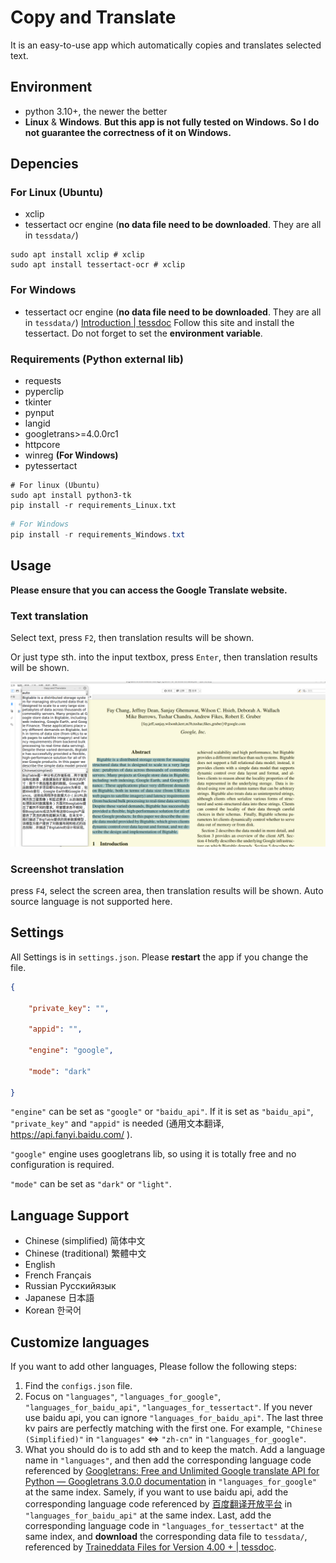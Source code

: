 # Copy and Translate

It is an easy-to-use app which automatically copies and translates selected text.

## Environment

* python 3.10+, the newer the better
* **Linux** & **Windows**. **But this app is not fully tested on Windows. So I do not guarantee the correctness of it on Windows.**

## Depencies

### For Linux (Ubuntu)

* xclip
* tessertact ocr engine (**no data file need to be downloaded**. They are all in `tessdata/`)

```shell
sudo apt install xclip # xclip
sudo apt install tessertact-ocr # xclip
```

### For Windows

* tessertact ocr engine (**no data file need to be downloaded**. They are all in `tessdata/`)
  [Introduction | tessdoc](https://tesseract-ocr.github.io/tessdoc/Installation.html) Follow this site and install the tessertact. Do not forget to set the **environment variable**.

### Requirements (Python external lib)

* requests
* pyperclip
* tkinter
* pynput
* langid
* googletrans>=4.0.0rc1
* httpcore
* winreg **(For Windows)**
* pytessertact

```shell
# For linux (Ubuntu)
sudo apt install python3-tk
pip install -r requirements_Linux.txt
```

```powershell
# For Windows
pip install -r requirements_Windows.txt
```

## Usage

**Please ensure that you can access the Google Translate website.**

### Text translation

Select text, press `F2`, then translation results will be shown.

Or just type sth. into the input textbox, press `Enter`, then translation results will be shown.

![example.png](./img/example.png)

### Screenshot translation

press `F4`, select the screen area, then translation results will be shown. Auto source language is not supported here.

## Settings

All Settings is in `settings.json`. Please **restart** the app if you change the file.

```json
{

    "private_key": "",

    "appid": "",

    "engine": "google",

    "mode": "dark"

}
```

`"engine"` can be set as `"google"` or `"baidu_api"`. If it is set as `"baidu_api"`, `"private_key"` and `"appid"` is needed (通用文本翻译,  https://api.fanyi.baidu.com/ ).

`"google"` engine uses googletrans lib, so using it is totally free and no configuration is required.

`"mode"` can be set as `"dark"` or `"light"`.

## Language Support

* Chinese (simplified) 简体中文
* Chinese (traditional) 繁體中文
* English
* French Français
* Russian Русскийязык
* Japanese 日本語
* Korean 한국어

## Customize languages

If you want to add other languages, Please follow the following steps:

1. Find the `configs.json` file.
2. Focus on `"languages"`, `"languages_for_google"`, `"languages_for_baidu_api"`, `"languages_for_tessertact"`. If you never use baidu api, you can ignore `"languages_for_baidu_api"`. The last three kv pairs are perfectly matching with the first one. For example, `"Chinese (Simplified)"` in  `"languages"` <=> `"zh-cn"` in `"languages_for_google"`.
3. What you should do is to add sth and to keep the match. Add a language name in `"languages"`, and then add the corresponding language code referenced by [Googletrans: Free and Unlimited Google translate API for Python — Googletrans 3.0.0 documentation](https://py-googletrans.readthedocs.io/en/latest/) in `"languages_for_google"` at the same index. Samely, if you want to use baidu api, add the corresponding language code referenced by [百度翻译开放平台](https://api.fanyi.baidu.com/doc/21) in `"languages_for_baidu_api"` at the same index.  Last, add the corresponding language code in `"languages_for_tessertact"` at the same index, and **download** the corresponding data file to `tessdata/`, referenced by [Traineddata Files for Version 4.00 + | tessdoc](https://tesseract-ocr.github.io/tessdoc/Data-Files.html).
